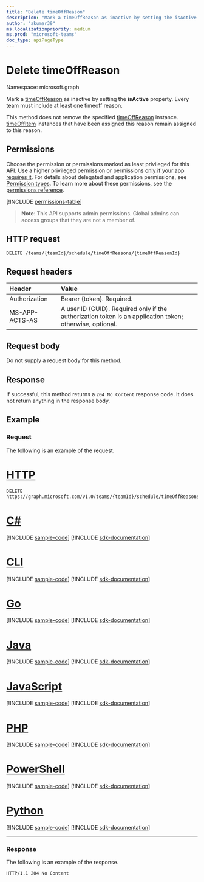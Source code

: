 ```yaml
---
title: "Delete timeOffReason"
description: "Mark a timeOffReason as inactive by setting the isActive property."
author: "akumar39"
ms.localizationpriority: medium
ms.prod: "microsoft-teams"
doc_type: apiPageType
---
```


# Delete timeOffReason

Namespace: microsoft.graph

Mark a [timeOffReason](../resources/timeoffreason.md) as inactive by setting the **isActive** property. Every team must include at least one timeoff reason.

This method does not remove the specified [timeOffReason](../resources/timeoffreason.md) instance. [timeOffItem](../resources/timeoffitem.md) instances that have been assigned this reason remain assigned to this reason.

## Permissions

Choose the permission or permissions marked as least privileged for this API. Use a higher privileged permission or permissions [only if your app requires it](/graph/permissions-overview#best-practices-for-using-microsoft-graph-permissions). For details about delegated and application permissions, see [Permission types](/graph/permissions-overview#permission-types). To learn more about these permissions, see the [permissions reference](/graph/permissions-reference).

<!-- { "blockType": "permissions", "name": "timeoffreason_delete" } -->
[!INCLUDE [permissions-table](../includes/permissions/timeoffreason-delete-permissions.md)]

> **Note**: This API supports admin permissions. Global admins can access groups that they are not a member of.

## HTTP request

<!-- { "blockType": "ignored" } -->

```http
DELETE /teams/{teamId}/schedule/timeOffReasons/{timeOffReasonId}
```

## Request headers

| Header       | Value |
|:---------------|:--------|
| Authorization  | Bearer {token}. Required.  |
| MS-APP-ACTS-AS  | A user ID (GUID). Required only if the authorization token is an application token; otherwise, optional. |

## Request body
Do not supply a request body for this method.

## Response

If successful, this method returns a `204 No Content` response code. It does not return anything in the response body.

## Example

### Request

The following is an example of the request.


# [HTTP](#tab/http)
<!-- {
  "blockType": "request",
  "name": "timeoffreason-delete"
}-->
```http
DELETE https://graph.microsoft.com/v1.0/teams/{teamId}/schedule/timeOffReasons/{timeOffReasonId}
```

# [C#](#tab/csharp)
[!INCLUDE [sample-code](../includes/snippets/csharp/timeoffreason-delete-csharp-snippets.md)]
[!INCLUDE [sdk-documentation](../includes/snippets/snippets-sdk-documentation-link.md)]

# [CLI](#tab/cli)
[!INCLUDE [sample-code](../includes/snippets/cli/timeoffreason-delete-cli-snippets.md)]
[!INCLUDE [sdk-documentation](../includes/snippets/snippets-sdk-documentation-link.md)]

# [Go](#tab/go)
[!INCLUDE [sample-code](../includes/snippets/go/timeoffreason-delete-go-snippets.md)]
[!INCLUDE [sdk-documentation](../includes/snippets/snippets-sdk-documentation-link.md)]

# [Java](#tab/java)
[!INCLUDE [sample-code](../includes/snippets/java/timeoffreason-delete-java-snippets.md)]
[!INCLUDE [sdk-documentation](../includes/snippets/snippets-sdk-documentation-link.md)]

# [JavaScript](#tab/javascript)
[!INCLUDE [sample-code](../includes/snippets/javascript/timeoffreason-delete-javascript-snippets.md)]
[!INCLUDE [sdk-documentation](../includes/snippets/snippets-sdk-documentation-link.md)]

# [PHP](#tab/php)
[!INCLUDE [sample-code](../includes/snippets/php/timeoffreason-delete-php-snippets.md)]
[!INCLUDE [sdk-documentation](../includes/snippets/snippets-sdk-documentation-link.md)]

# [PowerShell](#tab/powershell)
[!INCLUDE [sample-code](../includes/snippets/powershell/timeoffreason-delete-powershell-snippets.md)]
[!INCLUDE [sdk-documentation](../includes/snippets/snippets-sdk-documentation-link.md)]

# [Python](#tab/python)
[!INCLUDE [sample-code](../includes/snippets/python/timeoffreason-delete-python-snippets.md)]
[!INCLUDE [sdk-documentation](../includes/snippets/snippets-sdk-documentation-link.md)]

---

### Response

The following is an example of the response. 

<!-- {
  "blockType": "response",
  "truncated": true
} -->

```http
HTTP/1.1 204 No Content
```

<!-- uuid: 8fcb5dbc-d5aa-4681-8e31-b001d5168d79
2015-10-25 14:57:30 UTC -->
<!--
{
  "type": "#page.annotation",
  "description": "Marks a timeOffReason as inactive",
  "keywords": "",
  "section": "documentation",
  "tocPath": "",
  "suppressions": [
  ]
}
-->

